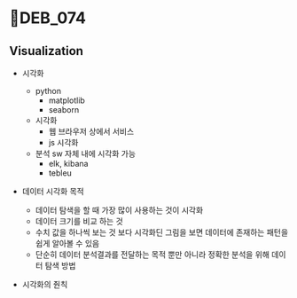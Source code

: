 # DEB_074

## Visualization

* 시각화
  * python
    * matplotlib
    * seaborn
  * 시각화
    * 웹 브라우저 상에서 서비스
    * js 시각화
  * 분석 sw 자체 내에 시각화 가능
    * elk, kibana
    * tebleu

* 데이터 시각화 목적
  * 데이터 탐색을 할 때 가장 많이 사용하는 것이 시각화
  * 데이터 크기를 비교 하는 것
  * 수치 값을 하나씩 보는 것 보다 시각화딘 그림을 보면 데이터에 존재하는 패턴을 쉽게 알아볼 수 있음
  * 단순히 데이터 분석결과를 전달하는 목적 뿐만 아니라 정확한 분석을 위해 데이터 탐색 방법

* 시각화의 줜칙
